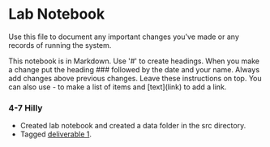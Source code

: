 # Lab Notebook

Use this file to document any important changes you've made or any records of running the system.

This notebook is in Markdown. Use '#' to create headings. When you make a change put the heading ### followed by the date and your name. Always add changes above previous changes. Leave these instructions on top. You can also use - to make a list of items and \[text\](link) to add a link.

### 4-7 Hilly 

- Created lab notebook and created a data folder in the src directory.
- Tagged [deliverable 1](https://github.com/hasteinmetz/LING573-Project/releases/tag/D1).
